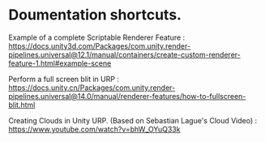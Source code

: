 # Doumentation shortcuts.

Example of a complete Scriptable Renderer Feature : https://docs.unity3d.com/Packages/com.unity.render-pipelines.universal@12.1/manual/containers/create-custom-renderer-feature-1.html#example-scene

Perform a full screen blit in URP : https://docs.unity.cn/Packages/com.unity.render-pipelines.universal@14.0/manual/renderer-features/how-to-fullscreen-blit.html

 Creating Clouds in Unity URP. (Based on Sebastian Lague's Cloud Video) : https://www.youtube.com/watch?v=bhW_OYuQ33k
 